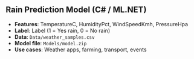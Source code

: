 ## Rain Prediction Model (C# / ML.NET)

- **Features**: TemperatureC, HumidityPct, WindSpeedKmh, PressureHpa
- **Label**: Label (1 = Yes rain, 0 = No rain)
- **Data**: `Data/weather_samples.csv`
- **Model file**: `Models/model.zip`
- **Use cases**: Weather apps, farming, transport, events